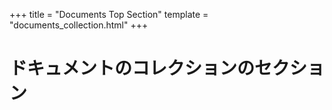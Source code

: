 +++
title = "Documents Top Section"
template = "documents_collection.html"
+++

# ドキュメントのコレクションのセクション
